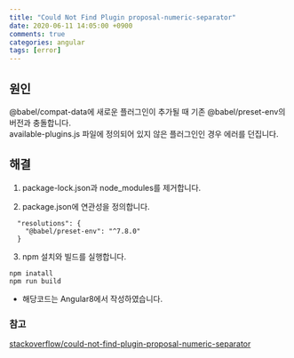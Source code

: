 ```yaml
---
title: "Could Not Find Plugin proposal-numeric-separator"
date: 2020-06-11 14:05:00 +0900
comments: true
categories: angular
tags: [error]
---
```



## 원인
@babel/compat-data에 새로운 플러그인이 추가될 때 기존 @babel/preset-env의 버전과 충돌합니다.
<br>
available-plugins.js 파일에 정의되어 있지 않은 플러그인인 경우 에러를 던집니다.

## 해결
1) package-lock.json과 node_modules를 제거합니다.

2) package.json에 연관성을 정의합니다.

```
  "resolutions": {
    "@babel/preset-env": "^7.8.0"
  }
```

3) npm 설치와 빌드를 실행합니다.

```
npm inatall
npm run build
```

* 해당코드는 Angular8에서 작성하였습니다.

### 참고

[stackoverflow/could-not-find-plugin-proposal-numeric-separator](https://stackoverflow.com/questions/60780664/could-not-find-plugin-proposal-numeric-separator)


